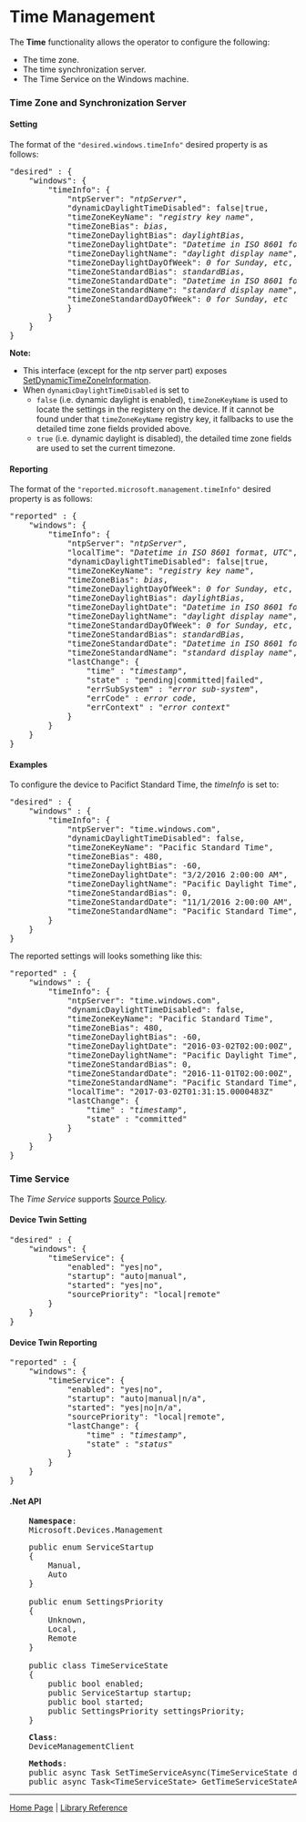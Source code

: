 # Time Management

The **Time** functionality allows the operator to configure the following:

- The time zone.
- The time synchronization server.
- The Time Service on the Windows machine.

### Time Zone and Synchronization Server

#### Setting
The format of the `"desired.windows.timeInfo"` desired property is as follows:

<pre>
"desired" : {
    "windows": {
        "timeInfo": {
            "ntpServer": "<i>ntpServer</i>",
            "dynamicDaylightTimeDisabled": false|true,
            "timeZoneKeyName": "<i>registry key name</i>",
            "timeZoneBias": <i>bias</i>,
            "timeZoneDaylightBias": <i>daylightBias</i>,
            "timeZoneDaylightDate": "<i>Datetime in ISO 8601 format, UTC</i>",
            "timeZoneDaylightName": "<i>daylight display name</i>",
            "timeZoneDaylightDayOfWeek": <i>0 for Sunday, etc</i>,
            "timeZoneStandardBias": <i>standardBias</i>,
            "timeZoneStandardDate": "<i>Datetime in ISO 8601 format, UTC</i>",
            "timeZoneStandardName": "<i>standard display name</i>",
            "timeZoneStandardDayOfWeek": <i>0 for Sunday, etc</i>
            }
        }
    }
}
</pre>

**Note:**

- This interface (except for the ntp server part) exposes [SetDynamicTimeZoneInformation](https://msdn.microsoft.com/en-us/library/windows/desktop/ms724932.aspx).
- When `dynamicDaylightTimeDisabled` is set to 
  - `false` (i.e. dynamic daylight is enabled), `timeZoneKeyName` is used to locate the settings in the registery on the device. If it cannot be found under that `timeZoneKeyName` registry key, it fallbacks to use the detailed time zone fields provided above.
  - `true` (i.e. dynamic daylight is disabled), the detailed time zone fields are  used to set the current timezone.

#### Reporting
The format of the `"reported.microsoft.management.timeInfo"` desired property is as follows:

<pre>
"reported" : {
    "windows": {
        "timeInfo": {
            "ntpServer": "<i>ntpServer</i>",
            "localTime": "<i>Datetime in ISO 8601 format, UTC</i>",
            "dynamicDaylightTimeDisabled": false|true,
            "timeZoneKeyName": "<i>registry key name</i>",
            "timeZoneBias": <i>bias</i>,
            "timeZoneDaylightDayOfWeek": <i>0 for Sunday, etc</i>,
            "timeZoneDaylightBias": <i>daylightBias</i>,
            "timeZoneDaylightDate": "<i>Datetime in ISO 8601 format, UTC</i>",
            "timeZoneDaylightName": "<i>daylight display name</i>",
            "timeZoneStandardDayOfWeek": <i>0 for Sunday, etc</i>,
            "timeZoneStandardBias": <i>standardBias</i>,
            "timeZoneStandardDate": "<i>Datetime in ISO 8601 format, UTC</i>",
            "timeZoneStandardName": "<i>standard display name</i>",
            "lastChange": {
                "time" : "<i>timestamp</i>",
                "state" : "pending|committed|failed",
                "errSubSystem" : "<i>error sub-system</i>",
                "errCode" : <i>error code</i>,
                "errContext" : "<i>error context</i>"
            }
        }
    }
}
</pre>

#### Examples

To configure the device to Pacifict Standard Time, the <i>timeInfo</i> is set to:

<pre>
"desired" : {
    "windows" : {
        "timeInfo": {
            "ntpServer": "time.windows.com",
            "dynamicDaylightTimeDisabled": false,
            "timeZoneKeyName": "Pacific Standard Time",
            "timeZoneBias": 480,
            "timeZoneDaylightBias": -60,
            "timeZoneDaylightDate": "3/2/2016 2:00:00 AM",
            "timeZoneDaylightName": "Pacific Daylight Time",
            "timeZoneStandardBias": 0,
            "timeZoneStandardDate": "11/1/2016 2:00:00 AM",
            "timeZoneStandardName": "Pacific Standard Time",
        }
    }
}
</pre>

The reported settings will looks something like this:
<pre>
"reported" : {
    "windows" : {
        "timeInfo": {
            "ntpServer": "time.windows.com",
            "dynamicDaylightTimeDisabled": false,
            "timeZoneKeyName": "Pacific Standard Time",
            "timeZoneBias": 480,
            "timeZoneDaylightBias": -60,
            "timeZoneDaylightDate": "2016-03-02T02:00:00Z",
            "timeZoneDaylightName": "Pacific Daylight Time",
            "timeZoneStandardBias": 0,
            "timeZoneStandardDate": "2016-11-01T02:00:00Z",
            "timeZoneStandardName": "Pacific Standard Time",
            "localTime": "2017-03-02T01:31:15.0000483Z"
            "lastChange": {
                "time" : "<i>timestamp</i>",
                "state" : "committed"
            }
        }
    }
}
</pre>

### Time Service

The *Time Service* supports [Source Policy](source-policy.md).

#### Device Twin Setting

<pre>
"desired" : {
    "windows": {
        "timeService": {
            "enabled": "yes|no",
            "startup": "auto|manual",
            "started": "yes|no",
            "sourcePriority": "local|remote"
        }
    }
}
</pre>

#### Device Twin Reporting

<pre>
"reported" : {
    "windows": {
        "timeService": {
            "enabled": "yes|no",
            "startup": "auto|manual|n/a",
            "started": "yes|no|n/a",
            "sourcePriority": "local|remote",
            "lastChange": {
                "time" : "<i>timestamp</i>",
                "state" : "<i>status</i>"
            }
        }
    }
}
</pre>

#### .Net API

<pre>
    <b>Namespace</b>:
    Microsoft.Devices.Management
</pre>

<pre>
    public enum ServiceStartup
    {
        Manual,
        Auto
    }

    public enum SettingsPriority
    {
        Unknown,
        Local,
        Remote
    }

    public class TimeServiceState
    {
        public bool enabled;
        public ServiceStartup startup;
        public bool started;
        public SettingsPriority settingsPriority;
    }
</pre>

<pre>
    <b>Class</b>:
    DeviceManagementClient
</pre>

<pre>
    <b>Methods</b>:
    public async Task SetTimeServiceAsync(TimeServiceState desiredState);
    public async Task&lt;TimeServiceState&gt; GetTimeServiceStateAsync();
</pre>

----

[Home Page](../README.md) | [Library Reference](library-reference.md)